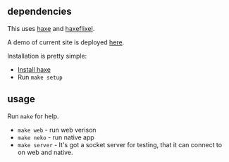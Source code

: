 ## dependencies

This uses [haxe](https://haxe.org/) and [haxeflixel](https://haxeflixel.com/).

A demo of current site is deployed [here](https://pakemon-haxe.surge.sh/).

Installation is pretty simple:

- [Install haxe](https://haxe.org/download/)
- Run `make setup`

## usage

Run `make` for help.

- `make web` - run web verison
- `make neko` - run native app
- `make server` - It's got a socket server for testing, that it can connect to on web and native.